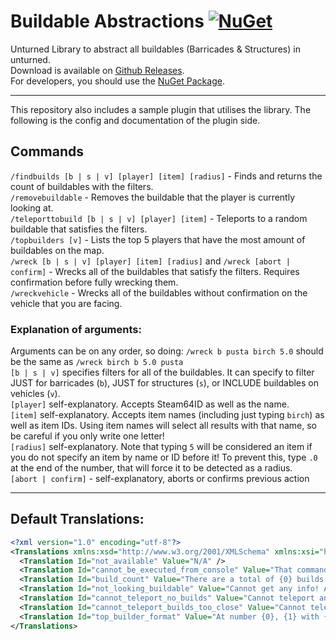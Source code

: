 # Buildable Abstractions [![NuGet](https://img.shields.io/nuget/v/Pustalorc.BuildableAbstractions.API.svg)](https://www.nuget.org/packages/Pustalorc.BuildableAbstractions.API/)

Unturned Library to abstract all buildables (Barricades & Structures) in unturned.  
Download is available on [Github Releases](https://github.com/Pustalorc/BuildableAbstractions/releases/).  
For developers, you should use the [NuGet Package](https://www.nuget.org/packages/Pustalorc.BuildableAbstractions.API/).

---

This repository also includes a sample plugin that utilises the library. The following is the config and documentation of the plugin side.

## Commands

`/findbuilds [b | s | v] [player] [item] [radius]` - Finds and returns the count of buildables with the filters.  
`/removebuildable` - Removes the buildable that the player is currently looking at.  
`/teleporttobuild [b | s | v] [player] [item]` - Teleports to a random buildable that satisfies the filters.  
`/topbuilders [v]` - Lists the top 5 players that have the most amount of buildables on the map.  
`/wreck [b | s | v] [player] [item] [radius]` and `/wreck [abort | confirm]` - Wrecks all of the buildables that satisfy
the filters. Requires confirmation before fully wrecking them.  
`/wreckvehicle` - Wrecks all of the buildables without confirmation on the vehicle that you are facing.

### Explanation of arguments:

Arguments can be on any order, so doing: `/wreck b pusta birch 5.0` should be the same as `/wreck birch b 5.0 pusta`  
`[b | s | v]` specifies filters for all of the buildables. It can specify to filter JUST for barricades (`b`), JUST for
structures (`s`), or INCLUDE buildables on vehicles (`v`).  
`[player]` self-explanatory. Accepts Steam64ID as well as the name.  
`[item]` self-explanatory. Accepts item names (including just typing `birch`) as well as item IDs. Using item names will
select all results with that name, so be careful if you only write one letter!  
`[radius]` self-explanatory. Note that typing `5` will be considered an item if you do not specify an item by name or ID
before it! To prevent this, type `.0` at the end of the number, that will force it to be detected as a radius.  
`[abort | confirm]` - self-explanatory, aborts or confirms previous action

---

## Default Translations:

```xml
<?xml version="1.0" encoding="utf-8"?>
<Translations xmlns:xsd="http://www.w3.org/2001/XMLSchema" xmlns:xsi="http://www.w3.org/2001/XMLSchema-instance">
  <Translation Id="not_available" Value="N/A" />
  <Translation Id="cannot_be_executed_from_console" Value="That command cannot be executed from console with those arguments!" />
  <Translation Id="build_count" Value="There are a total of {0} builds. Specific Item: {1}, Radius: {2}, Player: {3}, Planted Barricades Included: {4}, Filter by Barricades: {5}, Filter by Structures: {6}" />
  <Translation Id="not_looking_buildable" Value="Cannot get any info! Are you looking at a structure/barricade?" />
  <Translation Id="cannot_teleport_no_builds" Value="Cannot teleport anywhere, no buildables found with the following filters. Specific Item: {0}, Player: {1}, Planted Barricades Included: {2}, Filter by Barricades: {3}, Filter by Structures: {4}" />
  <Translation Id="cannot_teleport_builds_too_close" Value="Cannot teleport anywhere, all buildables with the specified filters are too close. Specific Item: {0}, Player: {1}, Planted Barricades Included: {2}, Filter by Barricades: {3}, Filter by Structures: {4}" />
  <Translation Id="top_builder_format" Value="At number {0}, {1} with {2} buildables!" />
</Translations>
```
